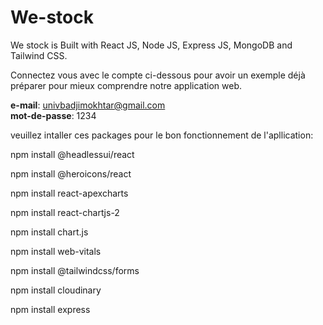 # We-stock


We stock is Built with React JS, Node JS, Express JS, MongoDB and Tailwind CSS.


Connectez vous avec le compte ci-dessous pour avoir un exemple déjà préparer pour mieux comprendre notre application web.


**e-mail**: univbadjimokhtar@gmail.com  
**mot-de-passe**: 1234

veuillez intaller ces packages pour le bon fonctionnement de l'apllication:


npm install @headlessui/react


npm install @heroicons/react


npm install react-apexcharts


npm install react-chartjs-2


npm install chart.js


npm install web-vitals


npm install @tailwindcss/forms


npm install cloudinary


npm install express


